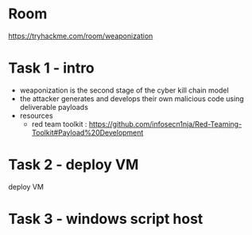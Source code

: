 # Room
https://tryhackme.com/room/weaponization

# Task 1 - intro
* weaponization is the second stage of the cyber kill chain model
* the attacker generates and develops their own malicious code using deliverable payloads
* resources
    * red team toolkit : https://github.com/infosecn1nja/Red-Teaming-Toolkit#Payload%20Development

# Task 2 - deploy VM
deploy VM

# Task 3 - windows script host